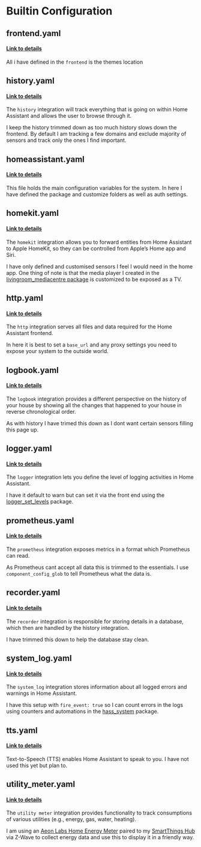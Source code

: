 # Builtin Configuration
## frontend.yaml
#### [Link to details](https://www.home-assistant.io/integrations/frontend/)

All i have defined in the `frontend` is the themes location

## history.yaml
#### [Link to details](https://www.home-assistant.io/components/history/)

The `history` integration will track everything that is going on within Home Assistant and allows the user to browse through it.

I keep the history trimmed down as too much history slows down the frontend. By default I am tracking a few domains and exclude majority of sensors and track only the ones I find important.

## homeassistant.yaml
#### [Link to details](https://www.home-assistant.io/docs/configuration/basic/)

This file holds the main configuration variables for the system. In here I have defined the package and customize folders as well as auth settings.

## homekit.yaml
#### [Link to details](https://www.home-assistant.io/integrations/homekit/)

The `homekit` integration allows you to forward entities from Home Assistant to Apple HomeKit, so they can be controlled from Apple’s Home app and Siri.

I have only defined and customised sensors I feel I would need in the home app. One thing of note is that the media player I created in the [livingroom_mediacentre package](config/packages/livingroom_mediacentre.yaml) is customized to be exposed as a TV.

## http.yaml
#### [Link to details](https://www.home-assistant.io/integrations/http/)

The `http` integration serves all files and data required for the Home Assistant frontend. 

In here it is best to set a `base_url` and any proxy settings you need to expose your system to the outside world.

## logbook.yaml
#### [Link to details](https://www.home-assistant.io/integrations/logbook/)

The `logbook` integration provides a different perspective on the history of your house by showing all the changes that happened to your house in reverse chronological order.

As with history I have trimed this down as I dont want certain sensors filling this page up.

## logger.yaml
#### [Link to details](https://www.home-assistant.io/integrations/logger/)

The `logger` integration lets you define the level of logging activities in Home Assistant.

I have it default to warn but can set it via the front end using the [logger_set_levels](config/packages/logger_set_levels.yaml) package.

## prometheus.yaml
#### [Link to details](https://www.home-assistant.io/integrations/prometheus/)

The `prometheus` integration exposes metrics in a format which Prometheus can read.

As Prometheus cant accept all data this is trimmed to the essentials. I use `component_config_glob` to tell Prometheus what the data is.

## recorder.yaml
#### [Link to details](https://www.home-assistant.io/integrations/recorder/)

The `recorder` integration is responsible for storing details in a database, which then are handled by the history integration.

I have trimmed this down to help the database stay clean.

## system_log.yaml
#### [Link to details](https://www.home-assistant.io/integrations/system_log/)

The `system_log` integration stores information about all logged errors and warnings in Home Assistant. 

I have this setup with `fire_event: true` so I can count errors in the logs using counters and automations in the [hass_system](config/packages/hass_system.yaml) package.

## tts.yaml
#### [Link to details](https://www.home-assistant.io/integrations/tts)

Text-to-Speech (TTS) enables Home Assistant to speak to you. I have not used this yet but plan to.

## utility_meter.yaml
#### [Link to details](https://www.home-assistant.io/integrations/utility_meter/)

The `utility meter` integration provides functionality to track consumptions of various utilities (e.g., energy, gas, water, heating).

I am using an [Aeon Labs Home Energy Meter](https://amzn.to/2z4BTf2) paired to my [SmartThings Hub](https://amzn.to/3cIu5hH) via Z-Wave to collect energy data and use this to display it in a friendly way.

